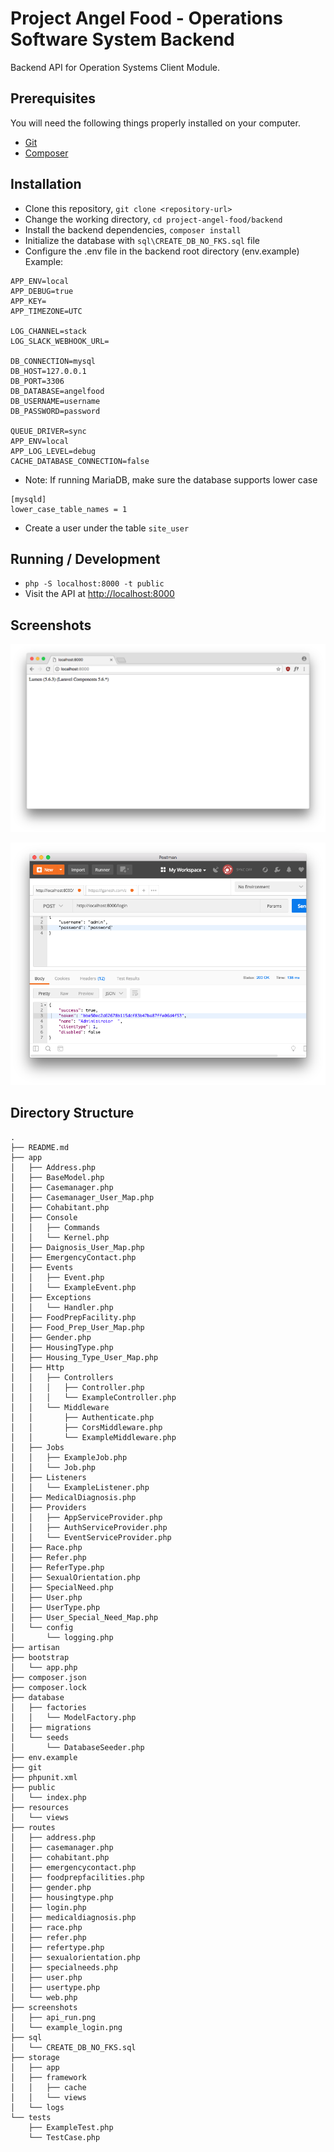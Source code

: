 <!-- <textarea rows="70" style="width:98%;border:solid 1px #e6e6e6; background-color: white;-webkit-border-radius: 5px;-moz-border-radius: 5px;border-radius: 5px;" disabled="true"> -->

# Project Angel Food - Operations Software System Backend

Backend API for Operation Systems Client Module.

## Prerequisites

You will need the following things properly installed on your computer.

* [Git](https://git-scm.com/)
* [Composer](https://getcomposer.org/download/)

## Installation

* Clone this repository, `git clone <repository-url>`
* Change the working directory, `cd project-angel-food/backend`
* Install the backend dependencies, `composer install`
* Initialize the database with `sql\CREATE_DB_NO_FKS.sql` file
* Configure the .env file in the backend root directory (env.example)
Example:
```
APP_ENV=local
APP_DEBUG=true
APP_KEY=
APP_TIMEZONE=UTC

LOG_CHANNEL=stack
LOG_SLACK_WEBHOOK_URL=

DB_CONNECTION=mysql
DB_HOST=127.0.0.1
DB_PORT=3306
DB_DATABASE=angelfood
DB_USERNAME=username
DB_PASSWORD=password

QUEUE_DRIVER=sync
APP_ENV=local
APP_LOG_LEVEL=debug
CACHE_DATABASE_CONNECTION=false
```
* Note: If running MariaDB, make sure the database supports lower case
```
[mysqld]
lower_case_table_names = 1
```

* Create a user under the table `site_user`

## Running / Development

* `php -S localhost:8000 -t public`
* Visit the API at [http://localhost:8000](http://localhost:8000)


## Screenshots

![angel-food-demo-api-load](/backend/screenshots/api_run.png?raw=true "Backend Loaded")

![angel-food-demo-api-login](/backend/screenshots/example_login.png?raw=true "Example login")

## Directory Structure
```
.
├── README.md
├── app
│   ├── Address.php
│   ├── BaseModel.php
│   ├── Casemanager.php
│   ├── Casemanager_User_Map.php
│   ├── Cohabitant.php
│   ├── Console
│   │   ├── Commands
│   │   └── Kernel.php
│   ├── Daignosis_User_Map.php
│   ├── EmergencyContact.php
│   ├── Events
│   │   ├── Event.php
│   │   └── ExampleEvent.php
│   ├── Exceptions
│   │   └── Handler.php
│   ├── FoodPrepFacility.php
│   ├── Food_Prep_User_Map.php
│   ├── Gender.php
│   ├── HousingType.php
│   ├── Housing_Type_User_Map.php
│   ├── Http
│   │   ├── Controllers
│   │   │   ├── Controller.php
│   │   │   └── ExampleController.php
│   │   └── Middleware
│   │       ├── Authenticate.php
│   │       ├── CorsMiddleware.php
│   │       └── ExampleMiddleware.php
│   ├── Jobs
│   │   ├── ExampleJob.php
│   │   └── Job.php
│   ├── Listeners
│   │   └── ExampleListener.php
│   ├── MedicalDiagnosis.php
│   ├── Providers
│   │   ├── AppServiceProvider.php
│   │   ├── AuthServiceProvider.php
│   │   └── EventServiceProvider.php
│   ├── Race.php
│   ├── Refer.php
│   ├── ReferType.php
│   ├── SexualOrientation.php
│   ├── SpecialNeed.php
│   ├── User.php
│   ├── UserType.php
│   ├── User_Special_Need_Map.php
│   └── config
│       └── logging.php
├── artisan
├── bootstrap
│   └── app.php
├── composer.json
├── composer.lock
├── database
│   ├── factories
│   │   └── ModelFactory.php
│   ├── migrations
│   └── seeds
│       └── DatabaseSeeder.php
├── env.example
├── git
├── phpunit.xml
├── public
│   └── index.php
├── resources
│   └── views
├── routes
│   ├── address.php
│   ├── casemanager.php
│   ├── cohabitant.php
│   ├── emergencycontact.php
│   ├── foodprepfacilities.php
│   ├── gender.php
│   ├── housingtype.php
│   ├── login.php
│   ├── medicaldiagnosis.php
│   ├── race.php
│   ├── refer.php
│   ├── refertype.php
│   ├── sexualorientation.php
│   ├── specialneeds.php
│   ├── user.php
│   ├── usertype.php
│   └── web.php
├── screenshots
│   ├── api_run.png
│   └── example_login.png
├── sql
│   └── CREATE_DB_NO_FKS.sql
├── storage
│   ├── app
│   ├── framework
│   │   ├── cache
│   │   └── views
│   └── logs
└── tests
    ├── ExampleTest.php
    └── TestCase.php
```
